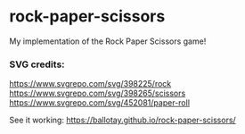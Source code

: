 # rock-paper-scissors
My implementation of the Rock Paper Scissors game!

### SVG credits: 
https://www.svgrepo.com/svg/398225/rock
https://www.svgrepo.com/svg/398265/scissors
https://www.svgrepo.com/svg/452081/paper-roll

See it working: https://ballotay.github.io/rock-paper-scissors/